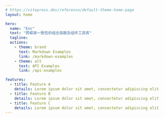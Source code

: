 ```yaml
---
# https://vitepress.dev/reference/default-theme-home-page
layout: home

hero:
  name: "Enc"
  text: "跨框架一致性的组合函数及组件工具库"
  tagline:
  actions:
    - theme: brand
      text: Markdown Examples
      link: /markdown-examples
    - theme: alt
      text: API Examples
      link: /api-examples

features:
  - title: Feature A
    details: Lorem ipsum dolor sit amet, consectetur adipiscing elit
  - title: Feature B
    details: Lorem ipsum dolor sit amet, consectetur adipiscing elit
  - title: Feature C
    details: Lorem ipsum dolor sit amet, consectetur adipiscing elit
---
```

